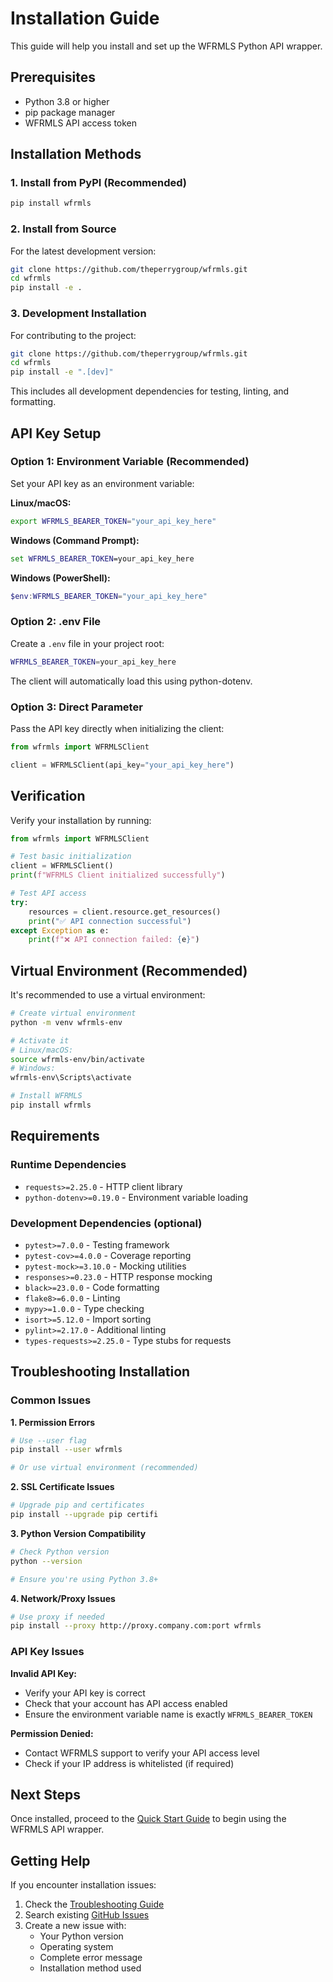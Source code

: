 # Installation Guide

This guide will help you install and set up the WFRMLS Python API wrapper.

## Prerequisites

- Python 3.8 or higher
- pip package manager
- WFRMLS API access token

## Installation Methods

### 1. Install from PyPI (Recommended)

```bash
pip install wfrmls
```

### 2. Install from Source

For the latest development version:

```bash
git clone https://github.com/theperrygroup/wfrmls.git
cd wfrmls
pip install -e .
```

### 3. Development Installation

For contributing to the project:

```bash
git clone https://github.com/theperrygroup/wfrmls.git
cd wfrmls
pip install -e ".[dev]"
```

This includes all development dependencies for testing, linting, and formatting.

## API Key Setup

### Option 1: Environment Variable (Recommended)

Set your API key as an environment variable:

**Linux/macOS:**
```bash
export WFRMLS_BEARER_TOKEN="your_api_key_here"
```

**Windows (Command Prompt):**
```cmd
set WFRMLS_BEARER_TOKEN=your_api_key_here
```

**Windows (PowerShell):**
```powershell
$env:WFRMLS_BEARER_TOKEN="your_api_key_here"
```

### Option 2: .env File

Create a `.env` file in your project root:

```bash
WFRMLS_BEARER_TOKEN=your_api_key_here
```

The client will automatically load this using python-dotenv.

### Option 3: Direct Parameter

Pass the API key directly when initializing the client:

```python
from wfrmls import WFRMLSClient

client = WFRMLSClient(api_key="your_api_key_here")
```

## Verification

Verify your installation by running:

```python
from wfrmls import WFRMLSClient

# Test basic initialization
client = WFRMLSClient()
print(f"WFRMLS Client initialized successfully")

# Test API access
try:
    resources = client.resource.get_resources()
    print("✅ API connection successful")
except Exception as e:
    print(f"❌ API connection failed: {e}")
```

## Virtual Environment (Recommended)

It's recommended to use a virtual environment:

```bash
# Create virtual environment
python -m venv wfrmls-env

# Activate it
# Linux/macOS:
source wfrmls-env/bin/activate
# Windows:
wfrmls-env\Scripts\activate

# Install WFRMLS
pip install wfrmls
```

## Requirements

### Runtime Dependencies
- `requests>=2.25.0` - HTTP client library
- `python-dotenv>=0.19.0` - Environment variable loading

### Development Dependencies (optional)
- `pytest>=7.0.0` - Testing framework
- `pytest-cov>=4.0.0` - Coverage reporting
- `pytest-mock>=3.10.0` - Mocking utilities
- `responses>=0.23.0` - HTTP response mocking
- `black>=23.0.0` - Code formatting
- `flake8>=6.0.0` - Linting
- `mypy>=1.0.0` - Type checking
- `isort>=5.12.0` - Import sorting
- `pylint>=2.17.0` - Additional linting
- `types-requests>=2.25.0` - Type stubs for requests

## Troubleshooting Installation

### Common Issues

**1. Permission Errors**
```bash
# Use --user flag
pip install --user wfrmls

# Or use virtual environment (recommended)
```

**2. SSL Certificate Issues**
```bash
# Upgrade pip and certificates
pip install --upgrade pip certifi
```

**3. Python Version Compatibility**
```bash
# Check Python version
python --version

# Ensure you're using Python 3.8+
```

**4. Network/Proxy Issues**
```bash
# Use proxy if needed
pip install --proxy http://proxy.company.com:port wfrmls
```

### API Key Issues

**Invalid API Key:**
- Verify your API key is correct
- Check that your account has API access enabled
- Ensure the environment variable name is exactly `WFRMLS_BEARER_TOKEN`

**Permission Denied:**
- Contact WFRMLS support to verify your API access level
- Check if your IP address is whitelisted (if required)

## Next Steps

Once installed, proceed to the [Quick Start Guide](quickstart.md) to begin using the WFRMLS API wrapper.

## Getting Help

If you encounter installation issues:

1. Check the [Troubleshooting Guide](troubleshooting.md)
2. Search existing [GitHub Issues](https://github.com/theperrygroup/wfrmls/issues)
3. Create a new issue with:
   - Your Python version
   - Operating system
   - Complete error message
   - Installation method used 